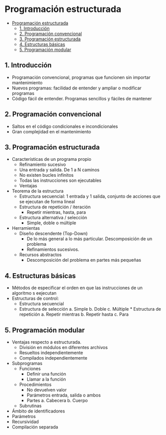 # Programación estructurada

- [Programación estructurada](#programaci%C3%B3n-estructurada)
  - [1. Introducción](#1-introducci%C3%B3n)
  - [2.	Programación convencional](#2-programaci%C3%B3n-convencional)
  - [3.	Programación estructurada](#3-programaci%C3%B3n-estructurada)
  - [4.	Estructuras básicas](#4-estructuras-b%C3%A1sicas)
  - [5. Programación modular](#5-programaci%C3%B3n-modular)

## 1. Introducción

* Programación convencional, programas que funcionen sin importar mantenimiento
* Nuevos programas: facilidad de entender y ampliar o modificar programas 
* Código fácil de entender. Programas sencillos y fáciles de mantener 

## 2.	Programación convencional

* Saltos en el código condicionales e incondicionales
* Gran complejidad en el mantenimiento

## 3.	Programación estructurada

* Características de un programa propio
	* Refinamiento sucesivo
	* Una entrada y salida. De 1 a N caminos
	* No existen bucles infinitos
	* Todas las instrucciones son ejecutables
	* Ventajas
* Teorema de la estructura
	* Estructura secuencial: 1 entrada y 1 salida, conjunto de acciones que se ejecutan de forma lineal
	* Estructura de repetición / iteración
		* Repetir mientras, hasta, para
	* Estructura alternativa / selección
		* Simple, doble o múltiple
* Herramientas
	* Diseño descendente (Top-Down)
		* De lo más general a lo más particular. Descomposición de un problema
		* Refinamientos sucesivos. 
	* Recursos abstractos
		* Descomposición del problema en partes más pequeñas

## 4.	Estructuras básicas

* Métodos de especificar el orden en que las instrucciones de un algoritmo s eejecutan
* Estructuras de control:
  * Estructura secuencial
  * Estructura de selección
a.	Simple
b.	Doble
c.	Múltiple
		* Estructura de repetición
a.	Repetir mientras
b.	Repetir hasta
c.	Para

## 5. Programación modular

* Ventajas respecto a estructurada. 
	* División en módulos en diferentes archivos
	* Resueltos independientemente
	* Compilados independientemente
* Subprogramas
	* Funciones
		* Definir una función
		* Llamar a la función
	* Procedimientos
		* No devuelven valor
		* Parámetros entrada, salida o ambos
		* Partes
a.	Cabecera
b.	Cuerpo
	* Subrutinas
* Ámbito de identificadores
* Parámetros
* Recursividad
* Compilación separada
